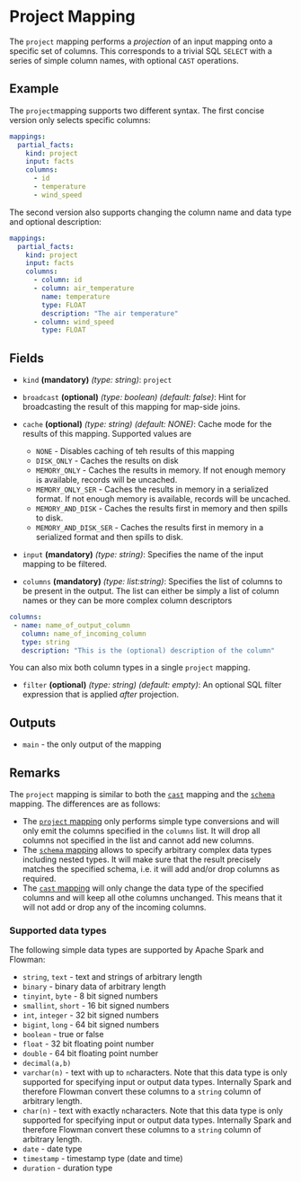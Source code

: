 # Project Mapping
The `project` mapping performs a *projection* of an input mapping onto a specific set of columns.
This corresponds to a trivial SQL `SELECT` with a series of simple column names, with optional `CAST` operations.


## Example
The `project`mapping supports two different syntax. The first concise version only selects specific columns:
```yaml
mappings:
  partial_facts:
    kind: project
    input: facts
    columns:
      - id
      - temperature
      - wind_speed
```
The second version also supports changing the column name and data type and optional description:
```yaml
mappings:
  partial_facts:
    kind: project
    input: facts
    columns:
      - column: id
      - column: air_temperature
        name: temperature
        type: FLOAT
        description: "The air temperature"
      - column: wind_speed
        type: FLOAT
```


## Fields
* `kind` **(mandatory)** *(type: string)*: `project`

* `broadcast` **(optional)** *(type: boolean)* *(default: false)*: 
Hint for broadcasting the result of this mapping for map-side joins.

* `cache` **(optional)** *(type: string)* *(default: NONE)*:
Cache mode for the results of this mapping. Supported values are
  * `NONE` - Disables caching of teh results of this mapping
  * `DISK_ONLY` - Caches the results on disk
  * `MEMORY_ONLY` - Caches the results in memory. If not enough memory is available, records will be uncached.
  * `MEMORY_ONLY_SER` - Caches the results in memory in a serialized format. If not enough memory is available, records will be uncached.
  * `MEMORY_AND_DISK` - Caches the results first in memory and then spills to disk.
  * `MEMORY_AND_DISK_SER` - Caches the results first in memory in a serialized format and then spills to disk.

* `input` **(mandatory)** *(type: string)*:
Specifies the name of the input mapping to be filtered.

* `columns` **(mandatory)** *(type: list:string)*:
Specifies the list of columns to be present in the output. The list can either be simply a list of column names or
they can be more complex column descriptors
```yaml
columns:
 - name: name_of_output_column
   column: name_of_incoming_column
   type: string
   description: "This is the (optional) description of the column"
```
You can also mix both column types in a single `project` mapping.

* `filter` **(optional)** *(type: string)* *(default: empty)*:
An optional SQL filter expression that is applied *after* projection.


## Outputs
* `main` - the only output of the mapping


## Remarks
The `project` mapping is similar to both the [`cast`](cast.md) mapping and the [`schema`](schema.md) mapping. The 
differences are as follows:
* The [`project` mapping](project.md) only performs simple type conversions and will only emit the columns specified
in the `columns` list. It will drop all columns not specified in the list and cannot add new columns.
* The [`schema` mapping](schema.md) allows to specify arbitrary complex data types including nested types. It will
make sure that the result precisely matches the specified schema, i.e. it will add and/or drop columns as required.
* The [`cast` mapping](cast.md) will only change the data type of the specified columns and will keep all othe columns
unchanged. This means that it will not add or drop any of the incoming columns.

### Supported data types

The following simple data types are supported by Apache Spark and Flowman:

* `string`, `text` - text and strings of arbitrary length
* `binary` - binary data of arbitrary length
* `tinyint`, `byte` - 8 bit signed numbers
* `smallint`, `short` - 16 bit signed numbers
* `int`, `integer` - 32 bit signed numbers
* `bigint`, `long` - 64 bit signed numbers
* `boolean` - true or false
* `float` - 32 bit floating point number
* `double` - 64 bit floating point number
* `decimal(a,b)`
* `varchar(n)` - text with up to `n`characters. Note that this data type is only supported for specifying input or
  output data types. Internally Spark and therefore Flowman convert these columns to a `string` column of arbitrary length.
* `char(n)` - text with exactly `n`characters. Note that this data type is only supported for specifying input or
  output data types. Internally Spark and therefore Flowman convert these columns to a `string` column of arbitrary length.
* `date` - date type
* `timestamp` - timestamp type (date and time)
* `duration` - duration type
